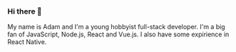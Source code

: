 ### Hi there 👋

My name is Adam and I'm a young hobbyist full-stack developer. I'm a big fan of JavaScript, Node.js, React and Vue.js. I also have some expirience in React Native.
